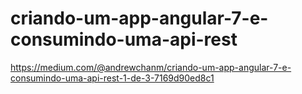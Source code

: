 # criando-um-app-angular-7-e-consumindo-uma-api-rest
https://medium.com/@andrewchanm/criando-um-app-angular-7-e-consumindo-uma-api-rest-1-de-3-7169d90ed8c1
